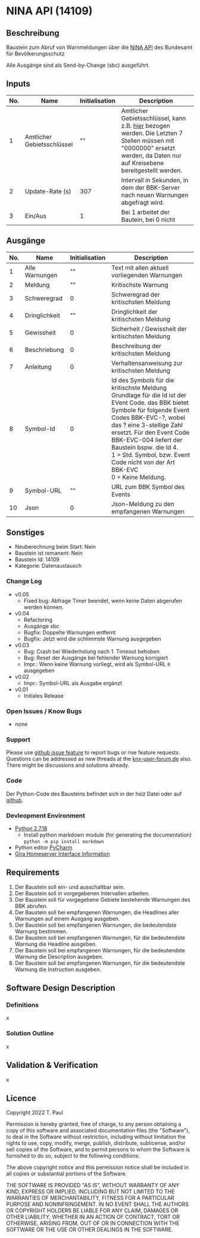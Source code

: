 # NINA API (14109)

## Beschreibung 

Baustein zum Abruf von Warnmeldungen über die <a href="https://nina.api.bund.dev/">NINA API</a> des Bundesamt für Bevölkerungsschutz</p>

Alle Ausgänge sind als Send-by-Change (sbc) ausgeführt.

## Inputs

| No. | Name                       | Initialisation | Description                                                                                                                                                                                                                |
|-----|----------------------------|----------------|----------------------------------------------------------------------------------------------------------------------------------------------------------------------------------------------------------------------------|
| 1   | Amtlicher Gebietsschlüssel | ""             | Amtlicher Gebietsschlüssel, kann z.B. <a href="https://www.orte-in-deutschland.de/">hier</a> bezogen werden. Die Letzten 7 Stellen müssen mit "0000000" ersetzt werden, da Daten nur auf Kreisebene bereitgestellt werden. |
| 2   | Update-Rate (s)            | 307            | Intervall in Sekunden, in dem der BBK-Server nach neuen Warnungen abgefragt wird.                                                                                                                                          |
| 3   | Ein/Aus                    | 1              | Bei 1 arbeitet der Bautein, bei 0 nicht                                                                                                                                                                                    |


## Ausgänge

| No. | Name           | Initialisation | Description                                                                                                                                                                                                                                                                                                                                         |
|-----|----------------|----------------|-----------------------------------------------------------------------------------------------------------------------------------------------------------------------------------------------------------------------------------------------------------------------------------------------------------------------------------------------------|
| 1   | Alle Warnungen | ""             | Text mit allen aktuell vorliegenden Warnungen                                                                                                                                                                                                                                                                                                       |
| 2   | Meldung        | ""             | Kritischste Warnung                                                                                                                                                                                                                                                                                                                                 |
| 3   | Schweregrad    | 0              | Schweregrad der kritischsten Meldung                                                                                                                                                                                                                                                                                                                |
| 4   | Dringlichkeit  | ""             | Dringlichkeit der kritischsten Meldung                                                                                                                                                                                                                                                                                                              |
| 5   | Gewissheit     | 0              | Sicherheit / Gewissheit der kritischsten Meldung                                                                                                                                                                                                                                                                                                    |
| 6   | Beschriebung   | 0              | Beschreibung der kritischsten Meldung                                                                                                                                                                                                                                                                                                               |
| 7   | Anleitung      | 0              | Verhaltensanweisung zur kritischsten Meldung                                                                                                                                                                                                                                                                                                        |
| 8   | Symbol-Id      | 0              | Id des Symbols für die kritischste Meldung<br>Grundlage für die Id ist der EVent Code. das BBK bietet Symbole für folgende Event Codes BBK-EVC-?, wobei das ? eine 3-stellige Zahl ersetzt. Für den Event Code BBK-EVC-004 liefert der Baustein bspw. die Id 4.<br>1 = Std. Symbol, bzw. Event Code nicht von der Art BBK-EVC<br>0 = Keine Meldung. |
| 9   | Symbol-URL     | ""             | URL zum BBK Symbol des Events                                                                                                                                                                                                                                                                                                                       |
| 10  | Json           | 0              | Json-Meldung zu den empfangenen Warnungen                                                                                                                                                                                                                                                                                                           |

## Sonstiges

- Neuberechnung beim Start: Nein
- Baustein ist remanent: Nein
- Baustein Id: 14109
- Kategorie: Datenaustausch

### Change Log

- v0.05
  - Fixed bug: Abfrage Timer beendet, wenn keine Daten abgerufen werden können.
- v0.04
  - Refactoring
  - Ausgänge sbc
  - Bugfix: Doppelte Warnungen entfernt
  - Bugfix: Jetzt wird die schlimmste Warnung ausgegeben
- v0.03
  - Bug: Crash bei Wiederholung nach 1. Timeout behoben
  - Bug: Reset der Ausgänge bei fehlender Warnung korrigiert
  - Impr.: Wenn keine Warnung vorliegt, wird als Symbol-URL `0` ausgegeben
- v0.02
  - Impr.: Symbol-URL als Ausgabe ergänzt
- v0.01
    - Initiales Release

### Open Issues / Know Bugs

- none

### Support

Please use [github issue feature](https://github.com/En3rGy/14109_NINA_API/issues) to report bugs or rise feature requests.
Questions can be addressed as new threads at the [knx-user-forum.de](https://knx-user-forum.de) also. There might be discussions and solutions already.

### Code

Der Python-Code des Bausteins befindet sich in der hslz Datei oder auf [github](https://github.com/En3rGy/14109_NINA_API).

### Devleopment Environment

- [Python 2.7.18](https://www.python.org/download/releases/2.7/)
    - Install python markdown module (for generating the documentation) `python -m pip install markdown`
- Python editor [PyCharm](https://www.jetbrains.com/pycharm/)
- [Gira Homeserver Interface Information](http://www.hs-help.net/hshelp/gira/other_documentation/Schnittstelleninformationen.zip)

## Requirements

1. Der Baustein soll ein- und ausschaltbar sein.
2. Der Baustein soll in vorgegebenen Intervallen arbeiten.
3. Der Baustein soll für vorgegebene Gebiete bestehende Warnungen des BBK abrufen. 
4. Der Baustein soll bei empfangenen Warnungen, die Headlines aller Warnungen auf einem Ausgang ausgeben. 
5. Der Baustein soll bei empfangenen Warnungen, die bedeutendste Warnung bestimmen. 
6. Der Baustein soll bei empfangenen Warnungen, für die bedeutendste Warnung die Headline ausgeben. 
7. Der Baustein soll bei empfangenen Warnungen, für die bedeutendste Warnung die Description ausgeben. 
8. Der Baustein soll bei empfangenen Warnungen, für die bedeutendste Warnung die Instruction ausgeben.

## Software Design Description

### Definitions

x

### Solution Outline

x

## Validation & Verification

x

## Licence

Copyright 2022 T. Paul

Permission is hereby granted, free of charge, to any person obtaining a copy of this software and associated documentation files (the "Software"), to deal in the Software without restriction, including without limitation the rights to use, copy, modify, merge, publish, distribute, sublicense, and/or sell copies of the Software, and to permit persons to whom the Software is furnished to do so, subject to the following conditions:

The above copyright notice and this permission notice shall be included in all copies or substantial portions of the Software.

THE SOFTWARE IS PROVIDED "AS IS", WITHOUT WARRANTY OF ANY KIND, EXPRESS OR IMPLIED, INCLUDING BUT NOT LIMITED TO THE WARRANTIES OF MERCHANTABILITY, FITNESS FOR A PARTICULAR PURPOSE AND NONINFRINGEMENT. IN NO EVENT SHALL THE AUTHORS OR COPYRIGHT HOLDERS BE LIABLE FOR ANY CLAIM, DAMAGES OR OTHER LIABILITY, WHETHER IN AN ACTION OF CONTRACT, TORT OR OTHERWISE, ARISING FROM, OUT OF OR IN CONNECTION WITH THE SOFTWARE OR THE USE OR OTHER DEALINGS IN THE SOFTWARE.
